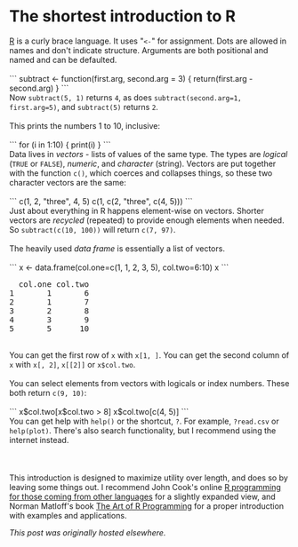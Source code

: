# The shortest introduction to R

<div>
<a href="http://www.r-project.org/">R</a> is a curly brace language. It uses "<code>&lt;-</code>" for assignment. Dots are allowed in names and don't indicate structure. Arguments are both positional and named and can be defaulted.<br>
<br>
```
subtract &lt;- function(first.arg, second.arg = 3) {
  return(first.arg - second.arg)
}
```
<br>
Now <code>subtract(5, 1)</code> returns <code>4</code>, as does <code>subtract(second.arg=1, first.arg=5)</code>, and <code>subtract(5)</code> returns <code>2</code>.<br>
<br>
This prints the numbers 1 to 10, inclusive:<br>
<br>
```
for (i in 1:10) {
  print(i)
}
```
<br>
Data lives in <em>vectors</em> - lists of values of the same type. The types are <em>logical</em> (<code>TRUE</code> or <code>FALSE</code>), <em>numeric</em>, and <em>character</em> (string). Vectors are put together with the function <code>c()</code>, which coerces and collapses things, so these two character vectors are the same:<br>
<br>
```
c(1, 2, "three", 4, 5)
c(1, c(2, "three", c(4, 5)))
```
<br>
Just about everything in R happens element-wise on vectors. Shorter vectors are <em>recycled</em> (repeated) to provide enough elements when needed. So <code>subtract(c(10, 100))</code> will return <code>c(7, 97)</code>.<br>
<br>
The heavily used <em>data frame</em> is essentially a list of vectors.<br>
<br>
```
x &lt;- data.frame(col.one=c(1, 1, 2, 3, 5), col.two=6:10)
x
```
<br>
<pre>
  col.one col.two
1       1       6
2       1       7
3       2       8
4       3       9
5       5      10</pre>
<br>
You can get the first row of <code>x</code> with <code>x[1, ]</code>. You can get the second column of <code>x</code> with <code>x[, 2]</code>, <code>x[[2]]</code> or <code>x$col.two</code>.<br>
<br>
You can select elements from vectors with logicals or index numbers. These both return <code>c(9, 10)</code>:<br>
<br>
```
x$col.two[x$col.two &gt; 8]
x$col.two[c(4, 5)]
```
<br>
You can get help with <code>help()</code> or the shortcut, <code>?</code>. For example, <code>?read.csv</code> or <code>help(plot)</code>. There's also search functionality, but I recommend using the internet instead.<br>
<br>
&#160;<br>
<br>
This introduction is designed to maximize utility over length, and does so by leaving some things out. I recommend John Cook's online&#160;<a href="http://www.johndcook.com/R_language_for_programmers.html">R programming for those coming from other languages</a>&#160;for a slightly expanded view, and Norman Matloff's book&#160;<a href="http://www.amazon.com/The-Art-Programming-Statistical-Software/dp/1593273843">The Art of R Programming</a> for a proper introduction with examples and applications.<br>
</div>


*This post was originally hosted elsewhere.*
